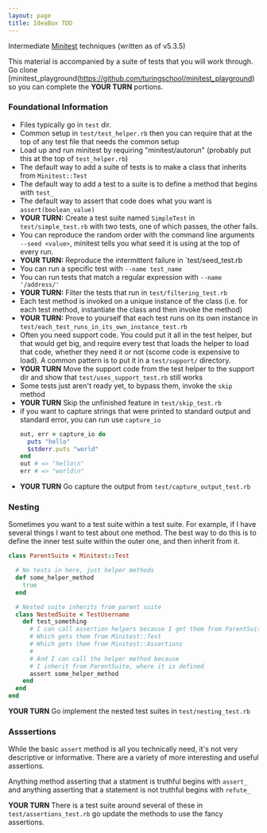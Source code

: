 ```yaml
---
layout: page
title: IdeaBox TDD
---
```


Intermediate [Minitest](https://github.com/seattlerb/minitest) techniques (written as of v5.3.5)

This material is accompanied by a suite of tests that you will work through.
Go clone [minitest_playground(https://github.com/turingschool/minitest_playground)
so you can complete the **YOUR TURN** portions.

### Foundational Information

* Files typically go in `test` dir.
* Common setup in `test/test_helper.rb` then you can require that at the top of any test file that needs the common setup
* Load up and run minitest by requiring "minitest/autorun" (probably put this at the top of `test_helper.rb`)
* The default way to add a suite of tests is to make a class that inherits from `Minitest::Test`
* The default way to add a test to a suite is to define a method that begins with `test_`
* The default way to assert that code does what you want is `assert(boolean_value)`
* **YOUR TURN:** Create a test suite named `SimpleTest` in `test/simple_test.rb` with two tests, one of which passes, the other fails.
* You can reproduce the random order with the command line arguments `--seed <value>`, minitest tells you what seed it is using at the top of every run.
* **YOUR TURN:** Reproduce the intermittent failure in `test/seed_test.rb
* You can run a specific test with `--name test_name`
* You can run tests that match a regular expression with `--name '/address/'`
* **YOUR TURN:** Filter the tests that run in `test/filtering_test.rb`
* Each test method is invoked on a unique instance of the class (i.e. for each test method, instantiate the class and then invoke the method)
* **YOUR TURN:** Prove to yourself that each test runs on its own instance in `test/each_test_runs_in_its_own_instance_test.rb`
* Often you need support code. You could put it all in the test helper, but that would get big, and require every test that loads the helper to load that code,
  whether they need it or not (scome code is expensive to load). A common pattern is to put it in a `test/support/` directory.
* **YOUR TURN** Move the support code from the test helper to the support dir and show that `test/uses_support_test.rb` still works
* Some tests just aren't ready yet, to bypass them, invoke the `skip` method
* **YOUR TURN** Skip the unfinished feature in `test/skip_test.rb`
* if you want to capture strings that were printed to standard output and standard error, you can run use `capture_io`
  ```ruby
  out, err = capture_io do
    puts "hello"
    $stderr.puts "world"
  end
  out # => "hello\n"
  err # => "world\n"
  ```
* **YOUR TURN** Go capture the output from `test/capture_output_test.rb`

### Nesting

Sometimes you want to a test suite within a test suite. For example, if I have several things I want to test about one method.
The best way to do this is to define the inner test suite within the outer one, and then inherit from it.

```ruby
class ParentSuite < Minitest::Test

  # No tests in here, just helper methods
  def some_helper_method
    true
  end

  # Nested suite inherits from parent suite
  class NestedSuite < TestUsername
    def test_something
      # I can call assertion helpers because I get them from ParentSuite
      # Which gets them from Minitest::Test
      # Which gets them from Minitest::Assertions
      #
      # And I can call the helper method because
      # I inherit from ParentSuite, where it is defined
      assert some_helper_method
    end
  end
end
```

**YOUR TURN** Go implement the nested test suites in `test/nesting_test.rb`


### Asssertions

While the basic `assert` method is all you technically need, it's not very descriptive or informative.
There are a variety of more interesting and useful assertions.

Anything method asserting that a statment is truthful begins with `assert_` and
anything asserting that a statement is not truthful begins with `refute_`

**YOUR TURN** There is a test suite around several of these
in `test/assertions_test.rb` go update the methods to use the fancy assertions.
